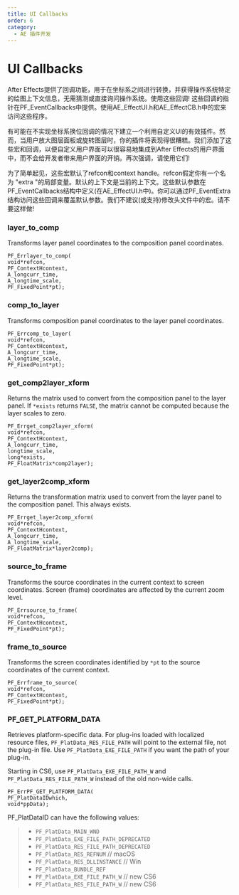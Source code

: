 ```yaml
---
title: UI Callbacks
order: 6
category:
  - AE 插件开发
---
```

# UI Callbacks

After Effects提供了回调功能，用于在坐标系之间进行转换，并获得操作系统特定的绘图上下文信息，无需猜测或直接询问操作系统。使用这些回调! 这些回调的指针在PF_EventCallbacks中提供。使用AE_EffectUI.h和AE_EffectCB.h中的宏来访问这些程序。

有可能在不实现坐标系换位回调的情况下建立一个利用自定义UI的有效插件。然而，当用户放大图层面板或旋转图层时，你的插件将表现得很糟糕。我们添加了这些宏和回调，以便自定义用户界面可以很容易地集成到After Effects的用户界面中，而不会给开发者带来用户界面的开销。再次强调，请使用它们!

为了简单起见，这些宏默认了refcon和context handle。refcon假定你有一个名为 "extra "的局部变量。默认的上下文是当前的上下文。这些默认参数在PF_EventCallbacks结构中定义(在AE_EffectUI.h中)。你可以通过PF_EventExtra结构访问这些回调来覆盖默认参数。我们不建议(或支持)修改头文件中的宏。请不要这样做!

### layer_to_comp


Transforms layer panel coordinates to the composition panel coordinates.

```
PF_Errlayer_to_comp(
void*refcon,
PF_ContextHcontext,
A_longcurr_time,
A_longtime_scale,
PF_FixedPoint*pt);
```


### comp_to_layer


Transforms composition panel coordinates to the layer panel coordinates.

```
PF_Errcomp_to_layer(
void*refcon,
PF_ContextHcontext,
A_longcurr_time,
A_longtime_scale,
PF_FixedPoint*pt);
```

### get_comp2layer_xform


Returns the matrix used to convert from the composition panel to the layer panel. If `*exists` returns `FALSE`, the matrix cannot be computed because the layer scales to zero.

```
PF_Errget_comp2layer_xform(
void*refcon,
PF_ContextHcontext,
A_longcurr_time,
longtime_scale,
long*exists,
PF_FloatMatrix*comp2layer);
```

### get_layer2comp_xform


Returns the transformation matrix used to convert from the layer panel to the composition panel. This always exists.

```
PF_Errget_layer2comp_xform(
void*refcon,
PF_ContextHcontext,
A_longcurr_time,
A_longtime_scale,
PF_FloatMatrix*layer2comp);
```


### source_to_frame


Transforms the source coordinates in the current context to screen coordinates. Screen (frame) coordinates are affected by the current zoom level.

```
PF_Errsource_to_frame(
void*refcon,
PF_ContextHcontext,
PF_FixedPoint*pt);
```


### frame_to_source


Transforms the screen coordinates identified by `*pt` to the source coordinates of the current context.

```
PF_Errframe_to_source(
void*refcon,
PF_ContextHcontext,
PF_FixedPoint*pt);
```

### PF_GET_PLATFORM_DATA


Retrieves platform-specific data. For plug-ins loaded with localized resource files, `PF_PlatData_RES_FILE_PATH` will point to the external file, not the plug-in file. Use `PF_PlatData_EXE_FILE_PATH` if you want the path of your plug-in.

Starting in CS6, use `PF_PlatData_EXE_FILE_PATH_W` and `PF_PlatData_RES_FILE_PATH_W` instead of the old non-wide calls.

```
PF_ErrPF_GET_PLATFORM_DATA(
PF_PlatDataIDwhich,
void*ppData);
```

PF_PlatDataID can have the following values:

> * `PF_PlatData_MAIN_WND`
> * `PF_PlatData_EXE_FILE_PATH_DEPRECATED`
> * `PF_PlatData_RES_FILE_PATH_DEPRECATED`
> * `PF_PlatData_RES_REFNUM` // macOS
> * `PF_PlatData_RES_DLLINSTANCE` // Win
> * `PF_PlatData_BUNDLE_REF`
> * `PF_PlatData_EXE_FILE_PATH_W` // new CS6
> * `PF_PlatData_RES_FILE_PATH_W` // new CS6
>